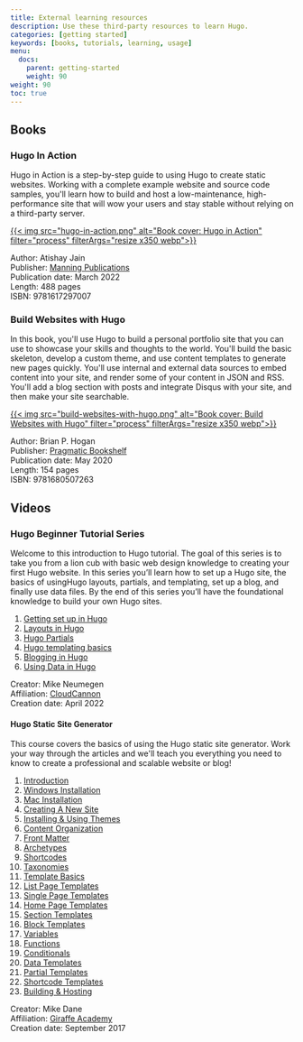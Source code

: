 ```yaml
---
title: External learning resources
description: Use these third-party resources to learn Hugo.
categories: [getting started]
keywords: [books, tutorials, learning, usage]
menu:
  docs:
    parent: getting-started
    weight: 90
weight: 90
toc: true
---
```


## Books

### Hugo In Action

Hugo in Action is a step-by-step guide to using Hugo to create static websites. Working with a complete example website and source code samples, you'll learn how to build and host a low-maintenance, high-performance site that will wow your users and stay stable without relying on a third-party server.

[{{< img src="hugo-in-action.png" alt="Book cover: Hugo in Action" filter="process" filterArgs="resize x350 webp">}}](https://www.manning.com/books/hugo-in-action/)

Author: Atishay Jain\
Publisher: [Manning Publications](https://www.manning.com/books/hugo-in-action/)\
Publication date: March 2022\
Length: 488 pages\
ISBN: 9781617297007

### Build Websites with Hugo

In this book, you'll use Hugo to build a personal portfolio site that you can use to showcase your skills and thoughts to the world. You'll build the basic skeleton, develop a custom theme, and use content templates to generate new pages quickly. You'll use internal and external data sources to embed content into your site, and render some of your content in JSON and RSS. You'll add a blog section with posts and integrate Disqus with your site, and then make your site searchable.

[{{< img src="build-websites-with-hugo.png" alt="Book cover: Build Websites with Hugo" filter="process" filterArgs="resize x350 webp">}}](https://pragprog.com/titles/bhhugo/build-websites-with-hugo/)

Author: Brian P. Hogan\
Publisher: [Pragmatic Bookshelf](https://pragprog.com/titles/bhhugo/build-websites-with-hugo/)\
Publication date: May 2020\
Length: 154 pages\
ISBN: 9781680507263

## Videos

### Hugo Beginner Tutorial Series

Welcome to this introduction to Hugo tutorial. The goal of this series is to take you from a lion cub with basic web design knowledge to creating your first Hugo website. In this series you’ll learn how to set up a Hugo site, the basics of usingHugo layouts, partials, and templating, set up a blog, and finally use data files. By the end of this series you’ll have the foundational knowledge to build your own Hugo sites.

1. [Getting set up in Hugo](https://cloudcannon.com/tutorials/hugo-beginner-tutorial/)
1. [Layouts in Hugo](https://cloudcannon.com/tutorials/hugo-beginner-tutorial/layouts-in-hugo/)
1. [Hugo Partials](https://cloudcannon.com/tutorials/hugo-beginner-tutorial/hugo-partials/)
1. [Hugo templating basics](https://cloudcannon.com/tutorials/hugo-beginner-tutorial/hugo-templating-basics/)
1. [Blogging in Hugo](https://cloudcannon.com/tutorials/hugo-beginner-tutorial/blogging-in-hugo/)
1. [Using Data in Hugo](https://cloudcannon.com/tutorials/hugo-beginner-tutorial/using-data-in-hugo/)

Creator: Mike Neumegen\
Affiliation: [CloudCannon](https://cloudcannon.com/)\
Creation date: April 2022

#### Hugo Static Site Generator

This course covers the basics of using the Hugo static site generator. Work your way through the articles and we'll teach you everything you need to know to create a professional and scalable website or blog!

1. [Introduction](https://www.giraffeacademy.com/static-site-generators/hugo/)
1. [Windows Installation](https://www.giraffeacademy.com/static-site-generators/hugo/installing-hugo-on-windows/)
1. [Mac Installation](https://www.giraffeacademy.com/static-site-generators/hugo/installing-hugo-on-mac/)
1. [Creating A New Site](https://www.giraffeacademy.com/static-site-generators/hugo/hugo-directory-structure/)
1. [Installing & Using Themes](https://www.giraffeacademy.com/static-site-generators/hugo/installing-using-themes/)
1. [Content Organization](https://www.giraffeacademy.com/static-site-generators/hugo/content-organization/)
1. [Front Matter](https://www.giraffeacademy.com/static-site-generators/hugo/front-matter/)
1. [Archetypes](https://www.giraffeacademy.com/static-site-generators/hugo/archetypes/)
1. [Shortcodes](https://www.giraffeacademy.com/static-site-generators/hugo/archetypes/)
1. [Taxonomies](https://www.giraffeacademy.com/static-site-generators/hugo/taxonomies/)
1. [Template Basics](https://www.giraffeacademy.com/static-site-generators/hugo/introduction-to-templates/)
1. [List Page Templates](https://www.giraffeacademy.com/static-site-generators/hugo/list-page-templates/)
1. [Single Page Templates](https://www.giraffeacademy.com/static-site-generators/hugo/single-page-templates/)
1. [Home Page Templates](https://www.giraffeacademy.com/static-site-generators/hugo/home-page-templates/)
1. [Section Templates](https://www.giraffeacademy.com/static-site-generators/hugo/section-templates/)
1. [Block Templates](https://www.giraffeacademy.com/static-site-generators/hugo/block-templates/)
1. [Variables](https://www.giraffeacademy.com/static-site-generators/hugo/variables/)
1. [Functions](https://www.giraffeacademy.com/static-site-generators/hugo/functions/)
1. [Conditionals](https://www.giraffeacademy.com/static-site-generators/hugo/conditionals/)
1. [Data Templates](https://www.giraffeacademy.com/static-site-generators/hugo/data-templates/)
1. [Partial Templates](https://www.giraffeacademy.com/static-site-generators/hugo/partial-templates/)
1. [Shortcode Templates](https://www.giraffeacademy.com/static-site-generators/hugo/shortcode-templates/)
1. [Building & Hosting](https://www.giraffeacademy.com/static-site-generators/hugo/building-&-hosting/)

Creator: Mike Dane\
Affiliation: [Giraffe Academy](https://www.giraffeacademy.com/)\
Creation date: September 2017
